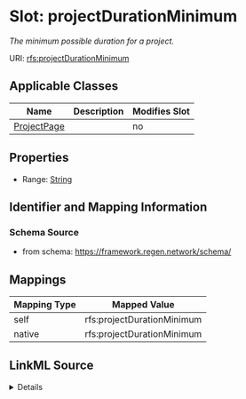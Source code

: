 

# Slot: projectDurationMinimum


_The minimum possible duration for a project._





URI: [rfs:projectDurationMinimum](https://framework.regen.network/schema/projectDurationMinimum)



<!-- no inheritance hierarchy -->





## Applicable Classes

| Name | Description | Modifies Slot |
| --- | --- | --- |
| [ProjectPage](ProjectPage.md) |  |  no  |







## Properties

* Range: [String](String.md)





## Identifier and Mapping Information







### Schema Source


* from schema: https://framework.regen.network/schema/




## Mappings

| Mapping Type | Mapped Value |
| ---  | ---  |
| self | rfs:projectDurationMinimum |
| native | rfs:projectDurationMinimum |




## LinkML Source

<details>
```yaml
name: projectDurationMinimum
description: The minimum possible duration for a project.
from_schema: https://framework.regen.network/schema/
rank: 1000
slot_uri: rfs:projectDurationMinimum
alias: projectDurationMinimum
domain_of:
- ProjectPage
range: string

```
</details>